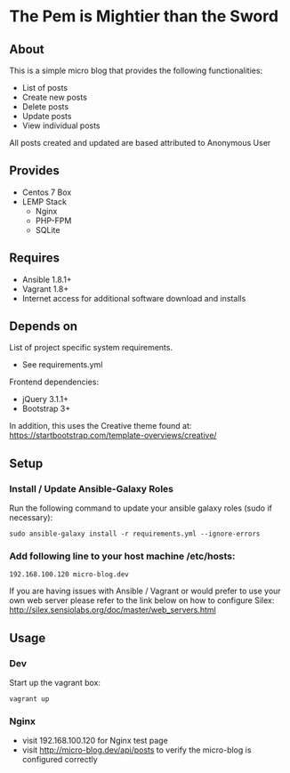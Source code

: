 # The Pem is Mightier than the Sword

## About

This is a simple micro blog that provides the following functionalities:
* List of posts
* Create new posts
* Delete posts
* Update posts
* View individual posts

All posts created and updated are based attributed to Anonymous User

## Provides

* Centos 7 Box
* LEMP Stack
  * Nginx
  * PHP-FPM
  * SQLite

## Requires

* Ansible 1.8.1+
* Vagrant 1.8+
* Internet access for additional software download and installs

## Depends on

List of project specific system requirements.
* See requirements.yml

Frontend dependencies:
* jQuery 3.1.1+
* Bootstrap 3+

In addition, this uses the Creative theme found at: https://startbootstrap.com/template-overviews/creative/

## Setup

### Install / Update Ansible-Galaxy Roles

Run the following command to update your ansible galaxy roles (sudo if necessary):
```
sudo ansible-galaxy install -r requirements.yml --ignore-errors
```

### Add following line to your host machine /etc/hosts:

```
192.168.100.120 micro-blog.dev
```

If you are having issues with Ansible / Vagrant or would prefer to use your own web server please refer to the link below on how to configure Silex:
http://silex.sensiolabs.org/doc/master/web_servers.html

## Usage

### Dev

Start up the vagrant box:

```
vagrant up
```

### Nginx

* visit 192.168.100.120 for Nginx test page
* visit http://micro-blog.dev/api/posts to verify the micro-blog is configured correctly
